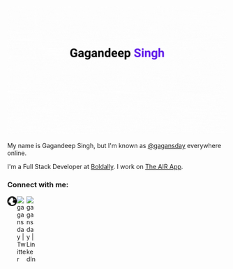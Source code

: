 ![Gagandeep Singh](header.gif)

My name is Gagandeep Singh, but I'm known as [@gagansday][twitter] everywhere online.

I'm a Full Stack Developer at [Boldally](https://boldally.com). I work on [The AIR App](https://theairapp.com).

<!-- I created [Package Name](https://github.com/gagansday/somepackage), the open source project. -->

### Connect with me:

[<img align="left" alt="gagansday.com" width="22px" src="https://raw.githubusercontent.com/iconic/open-iconic/master/svg/globe.svg" />][website]
[<img align="left" alt="gagansday | Twitter" width="22px" src="https://cdn.jsdelivr.net/npm/simple-icons@v3/icons/twitter.svg" />][twitter]
[<img align="left" alt="gagansday | LinkedIn" width="22px" src="https://cdn.jsdelivr.net/npm/simple-icons@v3/icons/linkedin.svg" />][linkedin]


[website]: https://gagandeepsingh.dev
[twitter]: https://twitter.com/gagansday
[linkedin]: https://www.linkedin.com/in/gagansday
